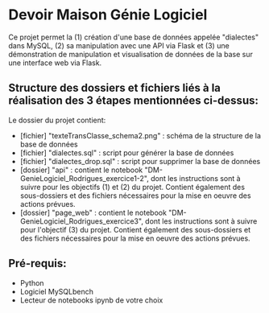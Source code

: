 # Devoir Maison Génie Logiciel

Ce projet permet la (1) création d'une base de données appelée "dialectes" dans MySQL, (2) sa manipulation avec une API via Flask et (3) une démonstration de manipulation et visualisation de données de la base sur une interface web via Flask. 

## Structure des dossiers et fichiers liés à la réalisation des 3 étapes mentionnées ci-dessus:

Le dossier du projet contient:

- [fichier] "texteTransClasse_schema2.png" : schéma de la structure de la base de données
- [fichier] "dialectes.sql" : script pour générer la base de données
- [fichier] "dialectes_drop.sql" : script pour supprimer la base de données
- [dossier] "api" : contient le notebook "DM-GenieLogiciel_Rodrigues_exercice1-2", dont les instructions sont à suivre pour les objectifs (1) et (2) du projet. Contient également des sous-dossiers et des fichiers nécessaires pour la mise en oeuvre des actions prévues.
- [dossier] "page_web" : contient le notebook "DM-GenieLogiciel_Rodrigues_exercice3", dont les instructions sont à suivre pour l'objectif (3) du projet. Contient également des sous-dossiers et des fichiers nécessaires pour la mise en oeuvre des actions prévues.

## Pré-requis:
- Python
- Logiciel MySQLbench
- Lecteur de notebooks ipynb de votre choix
